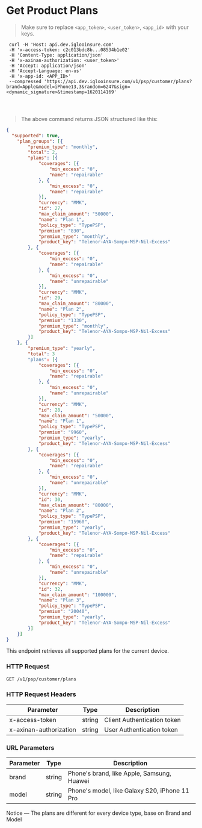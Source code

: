 # Get Product Plans

> Make sure to replace `<app_token>`, `<user_token>`, `<app_id>` with your keys.

```shell
 curl -H 'Host: api.dev.iglooinsure.com' 
 -H 'x-access-token: c2c013bdc8b...08534b1e02' 
 -H 'Content-Type: application/json' 
 -H 'x-axinan-authorization: <user_token>' 
 -H 'Accept: application/json' 
 -H 'Accept-Language: en-us' 
 -H 'x-app-id: <APP_ID>' 
 --compressed 'https://api.dev.iglooinsure.com/v1/psp/customer/plans?brand=Apple&model=iPhone13,3&random=6247&sign=<dynamic_signature>&timestamp=1620114169'	
```

```ruby

```

```python

```

```javascript

```

> The above command returns JSON structured like this:

```json
{
  "supported": true,
	"plan_groups": [{
		"premium_type": "monthly",
		"total": 2,
		"plans": [{
			"coverages": [{
				"min_excess": "0",
				"name": "repairable"
			}, {
				"min_excess": "0",
				"name": "repairable"
			}],
			"currency": "MMK",
			"id": 27,
			"max_claim_amount": "50000",
			"name": "Plan 1",
			"policy_type": "TypePSP",
			"premium": "830",
			"premium_type": "monthly",
			"product_key": "Telenor-AYA-Sompo-MSP-Nil-Excess"
		}, {
			"coverages": [{
				"min_excess": "0",
				"name": "repairable"
			}, {
				"min_excess": "0",
				"name": "unrepairable"
			}],
			"currency": "MMK",
			"id": 29,
			"max_claim_amount": "80000",
			"name": "Plan 2",
			"policy_type": "TypePSP",
			"premium": "1330",
			"premium_type": "monthly",
			"product_key": "Telenor-AYA-Sompo-MSP-Nil-Excess"
		}]
	}, {
		"premium_type": "yearly",
		"total": 3
		"plans": [{
			"coverages": [{
				"min_excess": "0",
				"name": "repairable"
			}, {
				"min_excess": "0",
				"name": "unrepairable"
			}],
			"currency": "MMK",
			"id": 28,
			"max_claim_amount": "50000",
			"name": "Plan 1",
			"policy_type": "TypePSP",
			"premium": "9960",
			"premium_type": "yearly",
			"product_key": "Telenor-AYA-Sompo-MSP-Nil-Excess"
		}, {
			"coverages": [{
				"min_excess": "0",
				"name": "repairable"
			}, {
				"min_excess": "0",
				"name": "unrepairable"
			}],
			"currency": "MMK",
			"id": 30,
			"max_claim_amount": "80000",
			"name": "Plan 2",
			"policy_type": "TypePSP",
			"premium": "15960",
			"premium_type": "yearly",
			"product_key": "Telenor-AYA-Sompo-MSP-Nil-Excess"
		}, {
			"coverages": [{
				"min_excess": "0",
				"name": "repairable"
			}, {
				"min_excess": "0",
				"name": "unrepairable"
			}],
			"currency": "MMK",
			"id": 32,
			"max_claim_amount": "100000",
			"name": "Plan 3",
			"policy_type": "TypePSP",
			"premium": "20040",
			"premium_type": "yearly",
			"product_key": "Telenor-AYA-Sompo-MSP-Nil-Excess"
		}]
	}]
}
```

This endpoint retrieves all supported plans for the current device.

### HTTP Request

`GET /v1/psp/customer/plans`

### HTTP Request Headers

Parameter | Type | Description
--------- | ------- | -----------
x-access-token | string | Client Authentication token
x-axinan-authorization | string | User Authentication token

### URL Parameters

Parameter | Type | Description
--------- | ------- | -----------
brand | string | Phone's brand, like Apple, Samsung, Huawei
model | string | Phone's model, like Galaxy S20, iPhone 11 Pro

<aside class="info">
Notice — The plans are different for every device type, base on Brand and Model
</aside>
